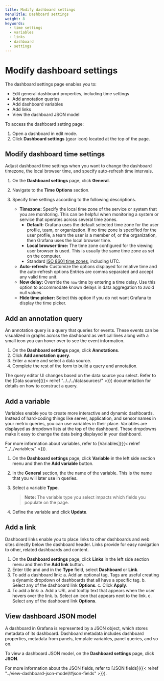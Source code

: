 ```yaml
---
title: Modify dashboard settings
menuTitle: Dashboard settings
weight: 8
keywords:
  - time settings
  - variables
  - links
  - dashboard
  - settings
---
```


# Modify dashboard settings

The dashboard settings page enables you to:

- Edit general dashboard properties, including time settings
- Add annotation queries
- Add dashboard variables
- Add links
- View the dashboard JSON model

To access the dashboard setting page:

1. Open a dashboard in edit mode.
1. Click **Dashboard settings** (gear icon) located at the top of the page.

## Modify dashboard time settings

Adjust dashboard time settings when you want to change the dashboard timezone, the local browser time, and specify auto-refresh time intervals.

1. On the **Dashboard settings** page, click **General**.
1. Navigate to the **Time Options** section.
1. Specify time settings according to the following descriptions.

   - **Timezone:** Specify the local time zone of the service or system that you are monitoring. This can be helpful when monitoring a system or service that operates across several time zones.
     - **Default:** Grafana uses the default selected time zone for the user profile, team, or organization. If no time zone is specified for the user profile, a team the user is a member of, or the organization, then Grafana uses the local browser time.
     - **Local browser time:** The time zone configured for the viewing user browser is used. This is usually the same time zone as set on the computer.
     - Standard [ISO 8601 time zones](https://en.wikipedia.org/wiki/List_of_tz_database_time_zones), including UTC.
   - **Auto-refresh:** Customize the options displayed for relative time and the auto-refresh options Entries are comma separated and accept any valid time unit.
   - **Now delay:** Override the `now` time by entering a time delay. Use this option to accommodate known delays in data aggregation to avoid null values.
   - **Hide time picker:** Select this option if you do not want Grafana to display the time picker.

## Add an annotation query

An annotation query is a query that queries for events. These events can be visualized in graphs across the dashboard as vertical lines along with a small
icon you can hover over to see the event information.

1. On the **Dashboard settings** page, click **Annotations**.
1. Click **Add annotation query**.
1. Enter a name and select a data source.
1. Complete the rest of the form to build a query and annotation.

The query editor UI changes based on the data source you select. Refer to the [Data source]({{< relref "../../../datasources/" >}}) documentation for details on how to construct a query.

## Add a variable

Variables enable you to create more interactive and dynamic dashboards. Instead of hard-coding things like server, application,
and sensor names in your metric queries, you can use variables in their place. Variables are displayed as dropdown lists at the top of
the dashboard. These dropdowns make it easy to change the data being displayed in your dashboard.

For more information about variables, refer to [Variables]({{< relref "../../variables/" >}}).

1. On the **Dashboard settings** page, click **Variable** in the left side section menu and then the **Add variable** button.
1. In the **General** section, the the name of the variable. This is the name that you will later use in queries.
1. Select a variable **Type**.

   > **Note:** The variable type you select impacts which fields you populate on the page.

1. Define the variable and click **Update**.

## Add a link

Dashboard links enable you to place links to other dashboards and web sites directly below the dashboard header. Links provide for easy navigation to other, related dashboards and content.

1. On the **Dashboard settings** page, click **Links** in the left side section menu and then the **Add link** button.
1. Enter title and and in the **Type** field, select **Dashboard** or **Link**.
1. To add a dashboard link:
   a. Add an optional tag. Tags are useful creating a dynamic dropdown of dashboards that all have a specific tag.
   b. Select any of the dashboard link **Options**.
   c. Click **Apply**.
1. To add a link:
   a. Add a URL and tooltip text that appears when the user hovers over the link.
   b. Select an icon that appears next to the link.
   c. Select any of the dashboard link **Options**.

## View dashboard JSON model

A dashboard in Grafana is represented by a JSON object, which stores metadata of its dashboard. Dashboard metadata includes dashboard properties, metadata from panels, template variables, panel queries, and so on.

To view a dashboard JSON model, on the **Dashboard settings** page, click **JSON**.

For more information about the JSON fields, refer to [JSON fields]({{< relref "../view-dashboard-json-model/#json-fields" >}}).
